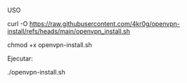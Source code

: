USO

curl -O https://raw.githubusercontent.com/4kr0g/openvpn-install/refs/heads/main/openvpn_install.sh

chmod +x openvpn-install.sh

Ejecutar:

./openvpn-install.sh
